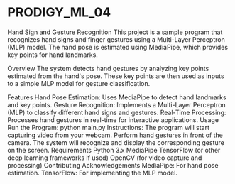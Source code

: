 # PRODIGY_ML_04
Hand Sign and Gesture Recognition
This project is a sample program that recognizes hand signs and finger gestures using a Multi-Layer Perceptron (MLP) model. The hand pose is estimated using MediaPipe, which provides key points for hand landmarks.

Overview
The system detects hand gestures by analyzing key points estimated from the hand's pose. These key points are then used as inputs to a simple MLP model for gesture classification.

Features
Hand Pose Estimation: Uses MediaPipe to detect hand landmarks and key points.
Gesture Recognition: Implements a Multi-Layer Perceptron (MLP) to classify different hand signs and gestures.
Real-Time Processing: Processes hand gestures in real-time for interactive applications.
Usage
Run the Program:
python main.py
Instructions:
The program will start capturing video from your webcam.
Perform hand gestures in front of the camera.
The system will recognize and display the corresponding gesture on the screen.
Requirements
Python 3.x
MediaPipe
TensorFlow (or other deep learning frameworks if used)
OpenCV (for video capture and processing)
Contributing
Acknowledgements
MediaPipe: For hand pose estimation.
TensorFlow: For implementing the MLP model.
